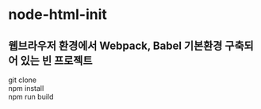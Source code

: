 # node-html-init
## 웹브라우저 환경에서 Webpack, Babel 기본환경 구축되어 있는 빈 프로젝트  

git clone   
npm install  
npm run build
